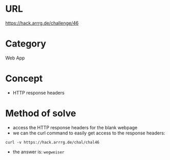 # URL
https://hack.arrrg.de/challenge/46
# Category
Web App
# Concept
* HTTP response headers
# Method of solve
* access the HTTP response headers for the blank webpage
* we can the curl command to easily get access to the response headers:
```
curl -v https://hack.arrrg.de/chal/chal46
```
* the answer is: `wegweiser`
